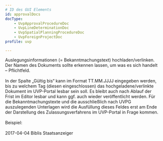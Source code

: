 ```yaml
---
# ID des GUI Elements
id: approvalDocs
docType:
    - UvpApprovalProcedureDoc
    - UvpLineDeterminationDoc
    - UvpSpatialPlanningProcedureDoc
    - UvpForeignProjectDoc
profile: uvp

---
```


Auslegungsinformationen (= Bekanntmachungstext) hochladen/verlinken. Der Namen des Dokuments sollte erkennen lassen, um was es sich handelt – Pflichtfeld.<br><br>In der Spalte „Gültig bis“ kann im Format TT.MM.JJJJ eingegeben werden, bis zu welchem Tag (diesen eingeschlossen) das hochgeladene/verlinkte Dokument im UVP-Portal lesbar sein soll. Es bleibt auch nach Ablauf der Frist im Editor lesbar und kann ggf. auch wieder veröffentlicht werden. Für die Bekanntmachungstexte und die ausschließlich nach UVPG auszulegenden Unterlagen wird die Ausfüllung dieses Feldes erst am Ende der Darstellung des Zulassungsverfahrens im UVP-Portal in Frage kommen.<br><br>Beispiel:<br><br>2017-04-04 Biblis Staatsanzeiger
